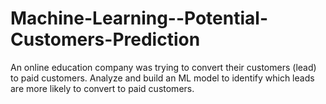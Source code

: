 # Machine-Learning--Potential-Customers-Prediction
An online education company was trying to convert their customers (lead) to paid customers. Analyze and build an ML model to identify which leads are more likely to convert to paid customers.
